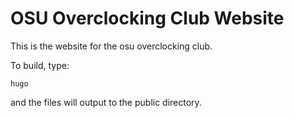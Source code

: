 
# OSU Overclocking Club Website

This is the website for the osu overclocking club.


To build, type: 

```
hugo
```

and the files will output to the public directory.
